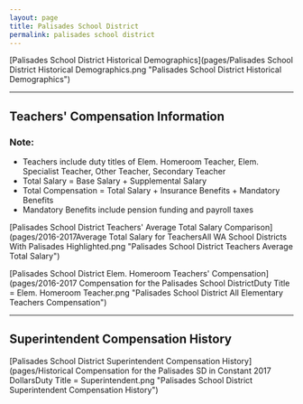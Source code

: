 ```yaml
---
layout: page
title: Palisades School District
permalink: palisades school district
---
```



[Palisades School District Historical Demographics](pages/Palisades School District Historical Demographics.png "Palisades School District Historical Demographics")

___

## Teachers' Compensation Information
### Note:
- Teachers include duty titles of Elem. Homeroom Teacher, Elem. Specialist Teacher, Other Teacher, Secondary Teacher
- Total Salary = Base Salary + Supplemental Salary
- Total Compensation = Total Salary + Insurance Benefits + Mandatory Benefits
- Mandatory Benefits include pension funding and payroll taxes

[Palisades School District Teachers' Average Total Salary Comparison](pages/2016-2017Average Total Salary for TeachersAll WA School Districts With Palisades Highlighted.png "Palisades School District Teachers Average Total Salary")

[Palisades School District Elem. Homeroom Teachers' Compensation](pages/2016-2017 Compensation for the Palisades School DistrictDuty Title = Elem. Homeroom Teacher.png "Palisades School District All Elementary Teachers Compensation")


___

## Superintendent Compensation History

[Palisades School District Superintendent Compensation History](pages/Historical Compensation for the Palisades SD in Constant 2017 DollarsDuty Title = Superintendent.png "Palisades School District Superintendent Compensation History")

